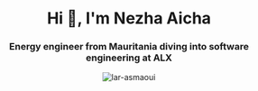 <h1 align="center">Hi 👋, I'm Nezha Aicha</h1>
<h3 align="center">Energy engineer from Mauritania diving into software engineering at ALX</h3>
<p align="center"> <img src="https://komarev.com/ghpvc/?username=nezhataghy&label=Profile%20views&color=0e75b6&style=flat" alt="lar-asmaoui" /> </p>

<!--
**nezhataghy/nezhataghy** is a ✨ _special_ ✨ repository because its `README.md` (this file) appears on your GitHub profile.

Here are some ideas to get you started:

- 🔭 I’m currently working on ...
- 🌱 I’m currently learning ...
- 👯 I’m looking to collaborate on ...
- 🤔 I’m looking for help with ...
- 💬 Ask me about ...
- 📫 How to reach me: ...
- 😄 Pronouns: ...
- ⚡ Fun fact: ...
-->

